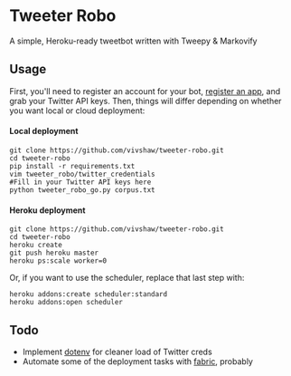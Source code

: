 # Tweeter Robo

A simple, Heroku-ready tweetbot written with Tweepy &amp; Markovify

## Usage

First, you'll need to register an account for your bot, [register an app](https://apps.twitter.com/), and grab your Twitter API keys. Then, things will differ depending on whether you want local or cloud deployment:

#### Local deployment

```
git clone https://github.com/vivshaw/tweeter-robo.git
cd tweeter-robo
pip install -r requirements.txt
vim tweeter_robo/twitter_credentials
#Fill in your Twitter API keys here
python tweeter_robo_go.py corpus.txt
```
#### Heroku deployment

```
git clone https://github.com/vivshaw/tweeter-robo.git
cd tweeter-robo
heroku create
git push heroku master
heroku ps:scale worker=0
```

Or, if you want to use the scheduler, replace that last step with:

```
heroku addons:create scheduler:standard
heroku addons:open scheduler
```

## Todo

* Implement [dotenv](https://github.com/theskumar/python-dotenv) for cleaner load of Twitter creds
* Automate some of the deployment tasks with [fabric](http://www.fabfile.org/), probably
